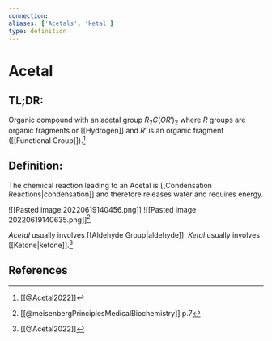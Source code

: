 ```yaml
---
connection:
aliases: ['Acetals', 'ketal']
type: definition
---
```


# Acetal

## TL;DR:
Organic compound with an acetal group $R_2C(OR')_2$ where $R$ groups are organic fragments or [[Hydrogen]] and $R'$ is an organic fragment ([[Functional Group]]).[^1]

## Definition:
The chemical reaction leading to an Acetal is [[Condensation Reactions|condensation]] and therefore releases water and requires energy.

![[Pasted image 20220619140456.png]]
![[Pasted image 20220619140635.png]][^2]

*Acetal* usually involves [[Aldehyde Group|aldehyde]].
*Ketal* usually involves [[Ketone|ketone]].[^1]

## References
[^1]: [[@Acetal2022]] 
[^2]: [[@meisenbergPrinciplesMedicalBiochemistry]] p.7